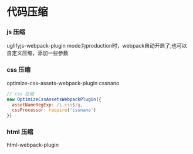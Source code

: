 # 代码压缩
### js 压缩
uglifyjs-webpack-plugin
mode为production时，webpack自动开启了,也可以自定义压缩，添加一些参数
### css 压缩
optimize-css-assets-webpack-plugin cssnano
``` javascript
// css 压缩
new OptimizeCssAssetsWebpackPlugin({
  assetNameRegExp: /\.css$/g,
  cssProcessor: require('cssnano')
})
```
### html 压缩
html-webpack-plugin
